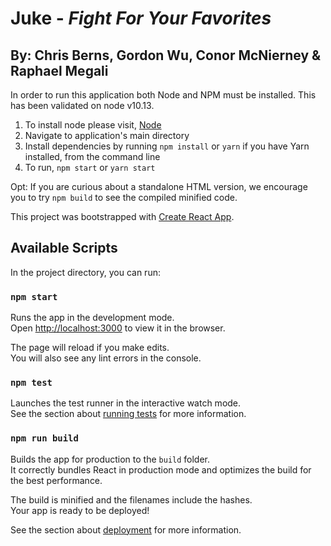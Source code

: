 # Juke - _Fight For Your Favorites_

## By: Chris Berns, Gordon Wu, Conor McNierney & Raphael Megali

In order to run this application both Node and NPM must be installed. This has been validated on node v10.13.
1. To install node please visit, [Node](https://nodejs.org/en/)
2. Navigate to application's main directory
3. Install dependencies by running `npm install` or `yarn` if you have Yarn installed, from the command line
4. To run, `npm start` or `yarn start`

Opt: If you are curious about a standalone HTML version, we encourage you to try `npm build` to see the compiled minified code. 


This project was bootstrapped with [Create React App](https://github.com/facebook/create-react-app).

## Available Scripts

In the project directory, you can run:

### `npm start`

Runs the app in the development mode.<br>
Open [http://localhost:3000](http://localhost:3000) to view it in the browser.

The page will reload if you make edits.<br>
You will also see any lint errors in the console.

### `npm test`

Launches the test runner in the interactive watch mode.<br>
See the section about [running tests](https://facebook.github.io/create-react-app/docs/running-tests) for more information.

### `npm run build`

Builds the app for production to the `build` folder.<br>
It correctly bundles React in production mode and optimizes the build for the best performance.

The build is minified and the filenames include the hashes.<br>
Your app is ready to be deployed!

See the section about [deployment](https://facebook.github.io/create-react-app/docs/deployment) for more information.